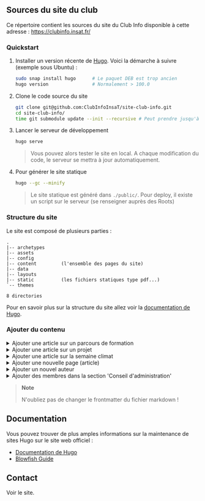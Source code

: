 ## Sources du site du club

Ce répertoire contient les sources du site du Club Info disponible à cette adresse : https://clubinfo.insat.fr/

### Quickstart

1. Installer un version récente de [Hugo](https://gohugo.io/).
   Voici la démarche à suivre (exemple sous Ubuntu) :

   ```bash
   sudo snap install hugo      # Le paquet DEB est trop ancien
   hugo version                # Normalement > 100.0
   ```

2. Clone le code source du site

   ```bash
   git clone git@github.com:ClubInfoInsaT/site-club-info.git
   cd site-club-info/
   time git submodule update --init --recursive # Peut prendre jusqu'à 10 min.
   ```

3. Lancer le serveur de développement

   ```bash
   hugo serve
   ```

   > Vous pouvez alors tester le site en local.
   > A chaque modification du code, le serveur se mettra à jour automatiquement.

4. Pour générer le site statique
   ```bash
   hugo --gc --minify
   ```
   > Le site statique est généré dans `./public/`.
   > Pour deploy, il existe un script sur le serveur (se renseigner auprès des Roots)

### Structure du site

Le site est composé de plusieurs parties :

```
.
|-- archetypes
|-- assets
|-- config
|-- content         (l'ensemble des pages du site)
|-- data
|-- layouts
|-- static          (les fichiers statiques type pdf...)
`-- themes

8 directories
```

Pour en savoir plus sur la structure du site allez voir la [documentation de Hugo](https://gohugo.io/getting-started/directory-structure/#directory-structure-explained).

### Ajouter du contenu

<details>
<summary>Ajouter une article sur un parcours de formation</summary>

Dans un terminal, se placer dans le dossier du site et lancer la commande suivante :

```bash
# pwd
# /path/to/site-club-info/

# Créer un nouvel article pour un parcours de formation
hugo new parcours-formation/le-titre-du-parcours-de-formation-sans-espace
```

</details>

<details>
<summary>Ajouter une article sur un projet</summary>

Dans un terminal, se placer dans le dossier du site et lancer la commande suivante :

```bash
# pwd
# /path/to/site-club-info/

# Créer un nouvel article pour un projet
hugo new projets/le-titre-du-projet-sans-espace
```

</details>

<details>
<summary>Ajouter une article sur la semaine climat</summary>

Dans un terminal, se placer dans le dossier du site et lancer la commande suivante :

```bash
# pwd
# /path/to/site-club-info/

# Créer un nouvel article pour l'année 2024
hugo new semaine-climat-energie/2024
```

</details>

<details>
<summary>Ajouter une nouvelle page (article)</summary>

Pour ajouter une nouvelle page de type _"article"_ comme la page [`/projects/jeu-sce/`](https://clubinfo.insat.fr/projects/jeu-sce/),

- Crée un nouveau dossier du nom de votre choix _sans espace_ dans `content/`
- Dans ce dossier ajouté un nouveau fichier `index.md`
- Dans ce fichier `index.md`, ajoutez tout en haut ceci

  ```toml
  ---
  title: "Le titre de l'article"
  summary: "Un description verbeuse mais pas trop non plus"
  date: YYYY-MM-DD
  ---
  ```

  Vous pouvez ensuite ajouter du contenu à votre article en utilisant le [format Markdown](https://www.markdownguide.org/basic-syntax/).

  > Pour plus d'info sur le **Front Matter** vous pouvez vous rendre sur la documentation de [Hugo](https://gohugo.io/content-management/front-matter/) et celle de [Blowfish](https://blowfish.page/docs/front-matter/)

> 🚨🚨 ATTENTION !! 🚨🚨
>
> Si vous écrivez un article à paraitre dans le futur (dont la date et plus loin que le jour où vous rédiger l'article) redémarrer le serveur avec cette commande
>
> ```bash
> hugo server -F
> ```

</details>

<details>
<summary>Ajouter un nouvel auteur</summary>

Pour ajouter un nouvel auteur, créer un nouveau fichier dans `data/authors/` avec le nom de l'auteur (sans espace) et l'extension `.json` (ex: `data/authors/John.json`).

Dans ce fichier ajouter ceci :

```json
{
  "name": "John Doe",
  "image": "/images/people/john.jpg",
  "bio": "Un description verbeuse mais pas trop non plus",
  "social": []
}
```

> La photo de l'auteur doit être placée dans `assets/images/people/` et doit avoir le même nom que le fichier json (ex: `assets/images/people/John.jpg`)

Recharger la page pour voir les changements.

Pour en savoir plus sur les auteurs allez voir la [documentation de Blowfish](https://blowfish.page/docs/multi-author/).

</details>

<details>
<summary>Ajouter des membres dans la section 'Conseil d'administration'</summary>

Pour ajouter un nouveau membre dans la section 'Conseil d'administration', ajouter un nouveau fichier dans `data/CA/` avec le nom du membre (sans espace) et l'extension `.json` (ex: `data/CA/John-Doe.json`).

**Ajouter un membre du bureau**

Dans ce fichier ajouter ceci :

```json
{
  "name": "John Doe",
  "image": "images/people/John-Doe.png",
  "role": "bureau-member",
  "position": "Président",
  "social": [{ "linkedin": "https://fr.linkedin.com/in/john-doe" }],
  "ranking": 1
}
```

> Note: `ranking` est un nombre entier qui permet de trier les membres par ordre de présence dans le CA. (ex: `1` pour le président, `2` pour le vice-président, etc...)

**Ajouter un membre d'honneur**

Dans ce fichier ajouter ceci :

```json
{
  "name": "John Doe",
  "image": "images/people/John-Doe.png",
  "role": "honorary-member",
  "position": "Membre d'honneur",
  "social": [{ "linkedin": "https://fr.linkedin.com/in/john-doe" }]
}
```

**Ajouter un membre à responsabilité**

Dans ce fichier ajouter ceci :

```json
{
  "name": "John Doe",
  "image": "images/people/John-Doe.png",
  "role": "head-member",
  "position": "Response de ...",
  "social": [{ "linkedin": "https://fr.linkedin.com/in/john-doe" }]
}
```

> La photo du membre doit être placée dans `assets/images/people/` et doit avoir le même nom que le fichier json (ex: `assets/images/people/John.jpg`)

Recharger la page pour voir les changements.

</details>

> **Note**
>
> N'oubliez pas de changer le frontmatter du fichier markdown !

## Documentation

Vous pouvez trouver de plus amples informations sur la maintenance de sites Hugo sur le site web officiel :

- [Documentation de Hugo](https://gohugo.io/documentation/)
- [Blowfish Guide](https://blowfish.page/)

## Contact

Voir le site.
